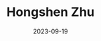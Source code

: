 ---
# Leave the homepage title empty to use the site title
title: Hongshen Zhu
date: 2023-09-19
type: landing


sections:
  - block: about.biography
    id: about
    content:
      title: Biography
      # Choose a user profile to display (a folder name within `content/authors/`)
      username: admin
    design:
      columns: '1'
  - block: markdown
    content:
      title: Research
      text: |-
       ## Publications
       **"Contentious Origins of Authoritarian Social Protection: China's "Threat-driven" Strategy in Redistribution."** *Studies in Comparative International Development*. 2024. [link](uploads/social_security.pdf) [DOI](https://link.springer.com/article/10.1007/s12116-024-09429-z)

       **"Dual Mandates in Chinese Congresses: Information and Cooptation.”** With Melanie Manion and Viola Rothschild. *Issues and Studies*. 2022. Vol. 58, No. 1: 1-20. [preprint](uploads/dual_mandates.pdf) [DOI](https://doi.org/10.1142/S1013251121500193)

       ## Under Review
     
       **"Crisis and Correction: Do Government Rectification Efforts Restore Citizen Trust After Governance Failure?"** With Melanie Manion and Viola  Rothschild. *Revise and Resubmit* at *Political Behavior*. [link](uploads/zhu_manion_rothschild_crisis.pdf) 

       **"Twisted Tongue: Limits of China's Propaganda during Crises and Policy Changes"** With Tony Zirui Yang. *Revise and Resubmit* at *Political Science Research and Methods*. [link](uploads/yang_zhu_doublespeak.pdf)

       **"Applying Insights from China: A Typology for Subnational Comparative Politics."** With Viola Rothschild. *Revise and Resubmit* at *Chinese Political Science Review*. [link](uploads/zhu_rothschild_typology.pdf)

       **"Community Policing and Political Participation in Contemporary China."** Accepted at APSA Chinese Politics Mini-Conference 2024 With Viola Rothschild. [link](uploads/rothschild_zhu_policing.pdf)

       **"Policy under Conflicting Mandates: Evidence from 1 Billion Cellphones during China's COVID Lockdowns."** Presented at APSA Chinese Politics Mini-Conference 2022 [link](uploads/zhu_jmp.pdf)  
       
    

       ## Working Paper
       **"How Adaptive Propaganda Works: Evidence from China."** With Xinzhuo Huang and Haibing Yan. Presented at UCSD/Carter Center Young Scholars  Conference

       **"Bureaucrat Selection under Weak State Capacity: Evidence from the Democratic Republic of Congo."** With Dongil Lee, Eric Mvukiyehe,  Christelle Tchoup, and Guo Xu.
    design:
      columns: '1'
  - block: markdown
    content:
      title: Teaching
      text: |-
       ## Instructor
       **Political Economy of Global China.** University of Virginia. Fall 2023 [syllabus](uploads/syllabus_pe_of_global_china.pdf)

       **Chinese Politics.** University of Virginia. Spring 2024 [syllabus](uploads/Syllabus-ChinesePolitics.pdf)
    design:
      columns: '1'
---